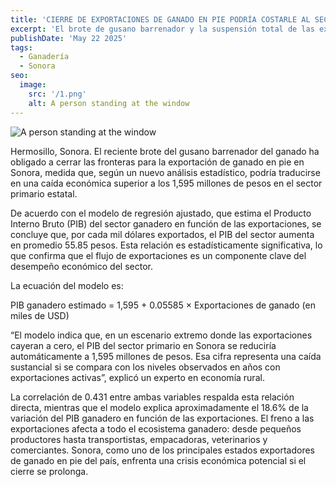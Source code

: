 ```yaml
---
title: 'CIERRE DE EXPORTACIONES DE GANADO EN PIE PODRÍA COSTARLE AL SECTOR PRIMARIO DE SONORA'
excerpt: 'El brote de gusano barrenador y la suspensión total de las exportaciones afectarían directamente el PIB del sector ganadero, según un nuevo modelo estadístico.'
publishDate: 'May 22 2025'
tags:
  - Ganadería
  - Sonora
seo:
  image:
    src: '/1.png'
    alt: A person standing at the window
---
```


![A person standing at the window](/1.jpeg)

Hermosillo, Sonora. El reciente brote del gusano barrenador del ganado ha obligado a cerrar las fronteras para la exportación de ganado en pie en Sonora, medida que, según un nuevo análisis estadístico, podría traducirse en una caída económica superior a los 1,595 millones de pesos en el sector primario estatal.

De acuerdo con el modelo de regresión ajustado, que estima el Producto Interno Bruto (PIB) del sector ganadero en función de las exportaciones, se concluye que, por cada mil dólares exportados, el PIB del sector aumenta en promedio 55.85 pesos. 
Esta relación es estadísticamente significativa, lo que confirma que el flujo de exportaciones es un componente clave del desempeño económico del sector.

La ecuación del modelo es:

PIB ganadero estimado = 1,595 + 0.05585 × Exportaciones de ganado (en miles de USD)

“El modelo indica que, en un escenario extremo donde las exportaciones cayeran a cero, el PIB del sector primario en Sonora se reduciría automáticamente a 1,595 millones de pesos. 
Esa cifra representa una caída sustancial si se compara con los niveles observados en años con exportaciones activas”, explicó un experto en economía rural.

La correlación de 0.431 entre ambas variables respalda esta relación directa, mientras que el modelo explica aproximadamente el 18.6% de la variación del PIB ganadero en función de las exportaciones. 
El freno a las exportaciones afecta a todo el ecosistema ganadero: desde pequeños productores hasta transportistas, empacadoras, veterinarios y comerciantes. 
Sonora, como uno de los principales estados exportadores de ganado en pie del país, enfrenta una crisis económica potencial si el cierre se prolonga.
